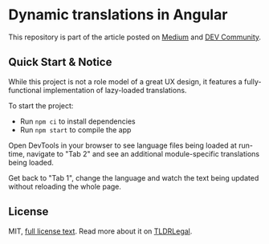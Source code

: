 # Dynamic translations in Angular

This repository is part of the article posted on
[Medium](https://medium.com/@gin_mitch/dynamic-translations-in-angular-made-possible-5eeed8466696)
and [DEV Community](https://dev.to/gin_mitch/dynamic-translations-in-angular-made-possible-525n).

## Quick Start & Notice

While this project is not a role model of a great UX design,
it features a fully-functional implementation of lazy-loaded translations.

To start the project:
- Run `npm ci` to install dependencies
- Run `npm start` to compile the app

Open DevTools in your browser to see language files being loaded at run-time,
navigate to "Tab 2" and see an additional module-specific translations being loaded.

Get back to "Tab 1", change the language and watch the text being updated without reloading the whole page.

## License

MIT, [full license text](LICENSE).
Read more about it on [TLDRLegal](https://www.tldrlegal.com/l/mit).
